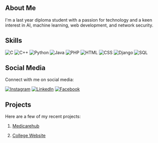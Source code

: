 
## About Me

I'm a last year diploma student with a passion for technology and a keen interest in AI, machine learning, web development, and network security.

## Skills

 ![C](https://img.shields.io/badge/C-00599C?style=for-the-badge&logo=c&logoColor=white) ![C++](https://img.shields.io/badge/C++-00599C?style=for-the-badge&logo=c%2B%2B&logoColor=white) ![Python](https://img.shields.io/badge/Python-3776AB?style=for-the-badge&logo=python&logoColor=white) ![Java](https://img.shields.io/badge/Java-007396?style=for-the-badge&logo=java&logoColor=white) ![PHP](https://img.shields.io/badge/PHP-777BB4?style=for-the-badge&logo=php&logoColor=white)
 ![HTML](https://img.shields.io/badge/HTML-E34F26?style=for-the-badge&logo=html5&logoColor=white) ![CSS](https://img.shields.io/badge/CSS-1572B6?style=for-the-badge&logo=css3&logoColor=white) ![Django](https://img.shields.io/badge/Django-092E20?style=for-the-badge&logo=django&logoColor=white) ![SQL](https://img.shields.io/badge/SQL-4479A1?style=for-the-badge&logo=postgresql&logoColor=white)

## Social Media

Connect with me on social media:

[![Instagram](https://img.shields.io/badge/Instagram-prem_sargara-C13584?style=for-the-badge&logo=instagram&logoColor=white)](https://www.instagram.com/_prem_sargara)
[![LinkedIn](https://img.shields.io/badge/prem_sargara-0077B5?style=for-the-badge&logo=linkedin&logoColor=white)](https://www.linkedin.com/in/prem-sargara)
[![Facebook](https://img.shields.io/badge/Facebook-Prem_Sargara-1877F2?style=for-the-badge&logo=facebook&logoColor=white)](https://www.facebook.com/prem.sargara.902)

## Projects

Here are a few of my recent projects:

1. [Medicarehub](https://github.com/PREMRAJESH/MediCareHub)

2. [College Website](https://github.com/PREMRAJESH/college-website)


